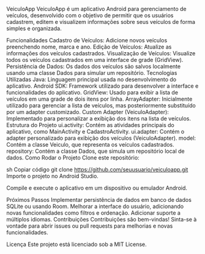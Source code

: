 VeiculoApp
VeiculoApp é um aplicativo Android para gerenciamento de veículos, desenvolvido com o objetivo de permitir que os usuários cadastrem, editem e visualizem informações sobre seus veículos de forma simples e organizada.

Funcionalidades
Cadastro de Veículos: Adicione novos veículos preenchendo nome, marca e ano.
Edição de Veículos: Atualize as informações dos veículos cadastrados.
Visualização de Veículos: Visualize todos os veículos cadastrados em uma interface de grade (GridView).
Persistência de Dados: Os dados dos veículos são salvos localmente usando uma classe Dados para simular um repositório.
Tecnologias Utilizadas
Java: Linguagem principal usada no desenvolvimento do aplicativo.
Android SDK: Framework utilizado para desenvolver a interface e funcionalidades do aplicativo.
GridView: Usado para exibir a lista de veículos em uma grade de dois itens por linha.
ArrayAdapter: Inicialmente utilizado para gerenciar a lista de veículos, mas posteriormente substituído por um adapter customizado.
Custom Adapter (VeiculoAdapter): Implementado para personalizar a exibição dos itens na lista de veículos.
Estrutura do Projeto
ui.activity: Contém as atividades principais do aplicativo, como MainActivity e CadastroActivity.
ui.adapter: Contém o adapter personalizado para exibição dos veículos (VeiculoAdapter).
model: Contém a classe Veiculo, que representa os veículos cadastrados.
repository: Contém a classe Dados, que simula um repositório local de dados.
Como Rodar o Projeto
Clone este repositório:

sh
Copiar código
git clone https://github.com/seuusuario/veiculoapp.git
Importe o projeto no Android Studio.

Compile e execute o aplicativo em um dispositivo ou emulador Android.

Próximos Passos
Implementar persistência de dados em banco de dados SQLite ou usando Room.
Melhorar a interface do usuário, adicionando novas funcionalidades como filtros e ordenação.
Adicionar suporte a múltiplos idiomas.
Contribuições
Contribuições são bem-vindas! Sinta-se à vontade para abrir issues ou pull requests para melhorias e novas funcionalidades.

Licença
Este projeto está licenciado sob a MIT License.
